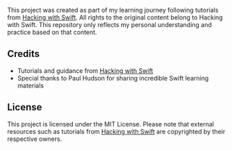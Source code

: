 This project was created as part of my learning journey following tutorials from [Hacking with Swift](https://www.hackingwithswift.com/).
All rights to the original content belong to Hacking with Swift. This repository only reflects my personal understanding and practice based on that content.

## Credits

- Tutorials and guidance from [Hacking with Swift](https://www.hackingwithswift.com/100/swiftui)
- Special thanks to Paul Hudson for sharing incredible Swift learning materials


## License
This project is licensed under the MIT License. Please note that external resources such as tutorials from [Hacking with Swift](https://www.hackingwithswift.com) are copyrighted by their respective owners.

